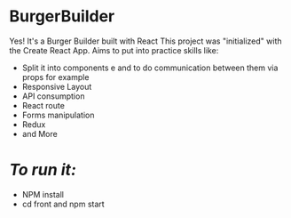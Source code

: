 # BurgerBuilder
Yes! It's a Burger Builder built with React 
This project was "initialized" with the Create React App. Aims to put into practice
skills like:

- Split it into components e and to do communication between them via props for example
- Responsive Layout
- API consumption
- React route
- Forms manipulation
- Redux
- and More

# *To run it:*
- NPM install
- cd front and npm start
